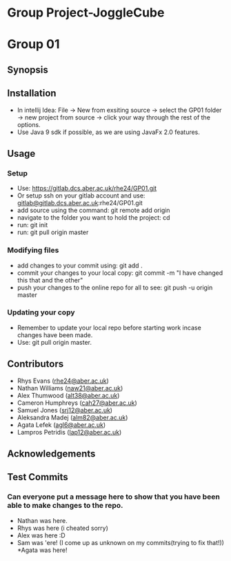 # Group Project-JoggleCube
# Group 01
## Synopsis

## Installation

* In intellij Idea: File -> New from exsiting source -> select the GP01 folder -> new project from source -> click your way through the rest of the options.
* Use Java 9 sdk if possible, as we are using JavaFx 2.0 features.

## Usage

### Setup

* Use: https://gitlab.dcs.aber.ac.uk/rhe24/GP01.git
* Or setup ssh on your gitlab account and use: gitlab@gitlab.dcs.aber.ac.uk:rhe24/GP01.git
* add source using the command: git remote add origin <url>
* navigate to the folder you want to hold the project: cd <folderpath>
* run: git init
* run: git pull origin master

### Modifying files

* add changes to your commit using: git add .
* commit your changes to your local copy: git commit -m "I have changed this that and the other"
* push your changes to the online repo for all to see: git push -u origin master
 
### Updating your copy
* Remember to update your local repo before starting work incase changes have been made.
* Use: git pull origin master.

## Contributors

* Rhys Evans (rhe24@aber.ac.uk)
* Nathan Williams (naw21@aber.ac.uk)
* Alex Thumwood (alt38@aber.ac.uk)
* Cameron Humphreys (cah27@aber.ac.uk)
* Samuel Jones (srj12@aber.ac.uk)
* Aleksandra Madej (alm82@aber.ac.uk)
* Agata Lefek (agl6@aber.ac.uk)
* Lampros Petridis (lap12@aber.ac.uk)

## Acknowledgements


## Test Commits
### Can everyone put a message here to show that you have been able to make changes to the repo.

* Nathan was here.
* Rhys was here (i cheated sorry)
* Alex was here :D 
* Sam was 'ere! (I come up as unknown on my commits(trying to fix that!))
*Agata was here! 
